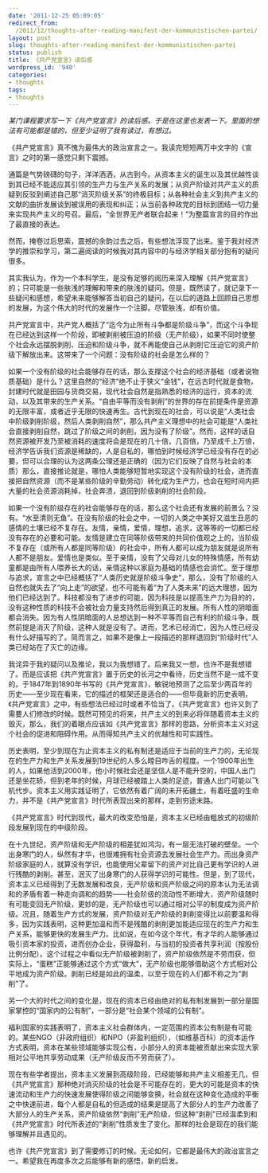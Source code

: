 ```yaml
---
date: '2011-12-25 05:09:05'
redirect_from:
  /2011/12/thoughts-after-reading-manifest-der-kommunistischen-partei/
layout: post
slug: thoughts-after-reading-manifest-der-kommunistischen-partei
status: publish
title: 《共产党宣言》读后感
wordpress_id: '940'
categories:
- thoughts
tags:
- thoughts
---
```


_某门课程要求写一下《共产党宣言》的读后感。于是在这里也发表一下。里面的想法有可能都是错的，但至少证明了我有读过，有想过。_

《共产党宣言》真不愧为最伟大的政治宣言之一。我读完短短两万中文字的《宣言》之时的第一感觉只剩下震撼。


通篇是气势磅礴的句子，洋洋洒洒，从古到今。从资本主义的诞生以及其优越性谈到其已经不能适应其引领的生产力与生产关系的发展；从资产阶级对共产主义的质疑到反驳到阐述自己那“消灭阶级关系”的终极目标；从各种社会主义到共产主义的文献的曲折发展谈到被误用的表现和纠正；从当前各种政党的目标到团结一切力量来实现共产主义的号召。最后，“全世界无产者联合起来！”为整篇宣言的目的作出了最直接的表达。

然而，掩卷过后思索，震撼的余韵过去之后，有些想法浮现了出来。鉴于我对经济学的推崇和学习，第二遍阅读的时候我对其内容中的与经济学相关部分抱有的疑问很多。

其实我认为，作为一个本科学生，是没有足够的阅历来深入理解《共产党宣言》的；只可能是一些肤浅的理解和带来的肤浅的疑问。但是，既然读了，就记录下一些疑问和感想，希望未来能够解答当初自己的疑问，在以后的道路上回顾自己思想的发展，为这个伟大的时代的发展作一个注脚。尽管肤浅，却有价值。

共产党宣言中，共产党人概括了“迄今为止所有斗争都是阶级斗争”，而这个斗争现在已经达到这样一个阶段，即被剥削被压迫的阶级（无产阶级），如果不同时使整个社会永远摆脱剥削、压迫和阶级斗争，就不再能使自己从剥削它压迫它的资产阶级下解放出来。这带来了一个问题：没有阶级的社会是怎么样的？

如果一个没有阶级的社会能够存在的话，那么支撑这个社会的经济基础（或者说物质基础）是什么？这里自然的“经济”绝不止于狭义“金钱”，在远古时代就是食物，封建时代就是田园与货商交易，现代社会自然是指熟悉的经济的运行，资本的流动，以及其带来的生产关系。“自由平等而没有剥削”的世界的存在前提条件是资源的无限丰富，或者近乎无限的快速再生。古代到现在的社会，可以说是“人类社会中阶级剥削阶级，然后人类剥削自然”，那么共产主义理想中的社会可能是“人类社会直接剥削自然，跳过了阶级之间的剥削，因为没有了阶级”。然而，这样的话自然资源被开发乃至被消耗的速度将会是现在的几十倍，几百倍，乃至成千上万倍，经济学告诉我们资源是稀缺的，人是自私的，哪怕到时候经济学已经没有存在的必要，但可以合理的认为这两条公理还是正确的（因为它们反映了自然与社会的本质）那么，直接推论就是，哪怕人类能够短暂地实现这个没有阶级的社会，进而直接把自然资源（而不是某些阶级的辛勤劳动）转化成为生产力，也会在短时间内把大量的社会资源消耗掉，社会奔溃，退回到阶级剥削的社会阶段。

如果一个没有阶级存在的社会能够存在的话，那么这个社会还有发展的前景么？没有。“水至清则无鱼”。在没有阶级的社会之中，一切的人类之中美好又滋生丑恶的感情的土壤已经不复存在。友情，亲情，爱情，理想，追求，这等等的一切都已经没有存在的必要和可能。友情是建立在同等阶级带来的共同价值观之上的，当阶级不复存在（或所有人都是同等阶级）的社会中，所有人都可以成为朋友就是说所有人都不是朋友。爱情也是类似。至于亲情，没有了父母对儿女的特殊情感，所有幼童都是由所有人喂养长大的话，亲情这种以家庭为基础的情感也会消忙。至于理想与追求，宣言之中已经概括了“人类历史就是阶级斗争史”，那么，没有了阶级的人自然也就失去了“向上走”的欲望，也不可能有着“为了人类未来”的远大理想，因为他们已经达到了。科技都没有了进步的可能，因为科技是以提高生产力为目的的，没有这种性质的科技不会被社会力量支持然后得到真正的发展。所有人性的阴暗面都会消失。因为有人性阴暗面的人总想达到一种不平等而自己有利的阶级斗争，既然前提是消灭了阶级，这种人就是没有了。进而，艺术已经消亡，因为人性已经没有什么好描写的了。简而言之，如果不是像上一段描述的那样退回到“阶级时代”人类已经站在了灭亡的边缘。

我诧异于我的疑问以及推论，我以为我想错了。后来我又一想，也许不是我想错了。而是应该把《共产党宣言》置于历史的长河之中看待，历史当然不是一成不变的。于1847年到1890年书写的《共产党宣言》，敏锐地预测了之后至少两百年的历史——至少现在看来，它的描述的框架还是适合的——但毕竟新的历史表明，《共产党宣言》之中，有些想法已经过时或者不恰当了。《共产党宣言》也许又到了需要人们修改的时候。既然可预见的将来，共产主义的到来必将伴随着资本主义的毁灭，那么，我们的着眼点应该如《共产党宣言》那样的思路，分析资本主义对这个社会的促进和阻碍作用。从而得知共产主义的优越性和可实践性。

历史表明，至少到现在为止资本主义的私有制还是适应于当前的生产力的，无论现在的生产力和生产关系发展到19世纪的人多么瞠目咋舌的程度。一个1900年出生的人，如果他活到2000年，他小时候社会还是坚信人是不能升空的，中国人出门还是坐花轿，但到老年的时候，月球已经被踏上人类的足迹，普通人出门可能以飞机代步。资本主义用实践证明了，它依然有着广阔的未开拓疆土，有着旺盛的生命力，并不是《共产党宣言》时代所表现出来的那样，走到穷途末路。

《共产党宣言》时代到现代，最大的改变恐怕是，资本主义已经由粗放式的初级阶段发展到现在的中级阶段。

在十九世纪，资产阶级和无产阶级的相差犹如鸿沟，有一层无法打破的壁垒。一个出身寒门的人，纵然有才华，也很难拥有社会资源去发展社会生产力。而出身资产阶级家庭的人，就算没有学识，也能使用父辈留下的资产对比自己更有学识的人进行残酷的剥削。甚至，泯灭了出身寒门的人获得学识的可能性。但是，到了现代，资本主义已经得到了无数发展和改良，无产阶级和资产阶级之间的原本认为无法调和的矛盾有着一种走向调和的趋势——社会阶级的流动性不断增大，资产阶级随时有可能变回无产阶级，更妙的是，无产阶级也可以通过相对公平的制度成为资产阶级。况且，随着生产方式的发展，资产阶级对无产阶级的剥削变得比以前要温和得多，因为实践表明，这种更加温和而不是残酷的剥削更加能适应现在的生产力和生产关系，能够更快的发展生产力。比如说，在如今这个年代，有才华的人能够通过吸引资本家的投资，进而创办企业，获得盈利，与当初的投资者共享利润（按股份比例分配）。这个过程之中看似无产阶级被剥削了，资产阶级依然是不劳而获，但实际上，“蛋糕”正能够通过这个方式“做大”，无产阶级也能够借助这个方式相对公平地成为资产阶级。剥削已经是如此的温柔，以至于现在的人们都不称之为“剥削”了。

另一个大的时代之间的变化是，现在的资本已经由绝对的私有制发展到一部分是国家掌控的“国家内的公有制”，一部分是“社会某个领域的公有制”。

福利国家的实践表明了，资本主义社会群体内，一定范围的资本公有制是有可能的。某些NGO（非政府组织）和NPO（非盈利组织），（如维基百科）的资本运作方式表明，资本在某些领域能够实现公有，小部分人的资本能被贡献出来实现大家相对公平地共享劳动成果（无产阶级反而不劳而获了）。

现在有些学者提出，资本主义发展到高级阶段，已经能够和共产主义相差无几，但《共产党宣言》那种绝对消灭阶级的社会是不可能存在的，更大的可能是资本的快速流动和生产力的快速发展使得阶级之间能够变换，社会就在这种变化造成的平衡之中快速前进，每个人都是自私的但造成的结果是提高了大部分人的生产力改善了大部分人的生产关系，资产阶级依然“剥削”无产阶级，但这种“剥削”已经温柔到和《共产党宣言》时代所表述的“剥削”性质发生了变化。那样的社会是现在的我们能够理解并且遇见的。

也许《共产党宣言》到了需要修订的时候。无论如何，它都是最伟大的政治宣言之一。希望我在再度多次之后能够有新的感悟，新的启发。

